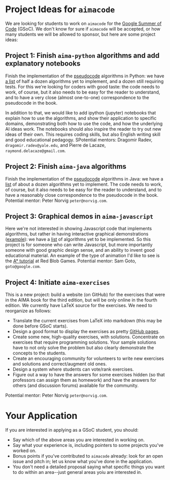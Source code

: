# Project Ideas for `aimacode`


We are looking for students to work on `aimacode` for the [Google Summer of Code](https://summerofcode.withgoogle.com) (GSoC). We don't know for sure if `aimacode` will be accepted, or how many students we will be allowed to sponsor, but here are some project ideas:

## Project 1: Finish `aima-python` algorithms and add explanatory notebooks

Finish the implementation of the [pseudocode](https://github.com/aimacode/aima-pseudocode) algorithms in Python: we have [a list](https://github.com/aimacode/aima-python/blob/master/README.md) of half a dozen algorithms yet to implement, and a dozen still requiring tests. For this we're looking for coders with good taste: the code needs to work, of course, but it also needs to be easy for the reader to understand, and to have a very close (almost one-to-one) correspondence to the pseudocode in the book.

In addition to that, we would like to add ipython (jupyter) notebooks that explain how to use the algorithms, and show their application to specific domains, demonstrating both how to use the code, and how the underlying AI ideas work. The notebooks should also inspire the reader to try out new ideas of their own. This requires coding skills, but also English writing skill and good educational pedagogy. SPotential mentors: Dragomir Radev, `dragomir.radev@yale.edu`, and
Pierre de Lacaze, `raymond.delacaze@gmail.com`.

## Project 2: Finish `aima-java` algorithms

Finish the implementation of the [pseudocode](https://github.com/aimacode/aima-pseudocode) algorithms in Java: we have a [list](https://github.com/aimacode/aima-java#index-of-implemented-algorithms) of about a dozen algorithms yet to implement.
The code needs to work, of course, but it also needs to be easy for the reader to understand, and to have a reasonably close correspondence to the pseudocode in the book. Potential mentor: Peter Norvig `peter@norvig.com`.

## Project 3: Graphical demos in `aima-javascript`

Here we're not interested in showing Javascript code that implements algorithms, but rather in having interactive graphical demonstrations ([example](http://aimacode.github.io/aima-javascript/3-Solving-Problems-By-Searching/)): we have a [list](https://github.com/aimacode/aima-javascript/wiki/How-to-Contribute) of algorithms yet to be implemented. So this project is for someone who can write Javascript, but more importantly someone with good graphic design sense, and an ability to invent good educational material. An example of the type of animation I'd like to see is the [A* tutorial](https://www.redblobgames.com/pathfinding/a-star/introduction.html) at Red Blob Games. Potential mentor: Sam Goto, `goto@google.com`.

## Project 4: Initiate `aima-exercises`

This is a new project: build a website (on GitHub) for the exercises that were in the AIMA book for the third edition, but will be only online in the fourth edition. We currently have LaTeX source for the exercises. We need to reorganize as follows:

- Translate the current exercises from LaTeX into markdown (this may be done before GSoC starts).
- Design a good format to display the exercises as pretty [GitHub pages](https://pages.github.com/).
- Create some new, high-quality exercises, with solutions. Concentrate on exercises that require programming solutions.
Your sample solutions have to not only solve the problem but also clearly demonstrate the concepts to the students.
- Create an encouraging community for volunteers to write new exercises and solutions and correct/augment old ones.
- Design a system where students can vote/rank exercises.
- Figure out a way to have the answers for some exercises hidden (so that professors can assign them as homework) and have the answers for others (and discussion forums) available for the community.

Potential mentor: Peter Norvig `peter@norvig.com`.


# Your Application

If you are interested in applying as a GSoC student, you should:
- Say which of the above areas you are interested in working on.
- Say what your experience is, including pointers to some projects you've worked on.
- Bonus points if you've contributed to `aimacode` already: look for an open issue and pitch in; let us know what you've done in the application.
- You don't need a detailed proposal saying what specific things you want to do within an area--just general areas yoiu are interested in.
